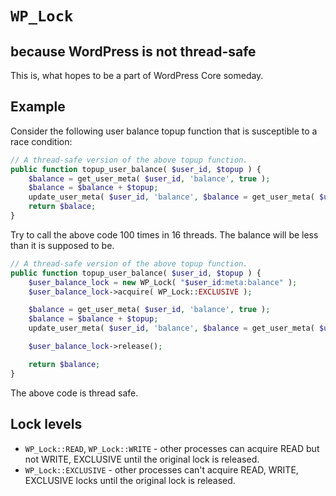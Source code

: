 # `WP_Lock`

## because WordPress is not thread-safe

This is, what hopes to be a part of WordPress Core someday.

## Example

Consider the following user balance topup function that is susceptible to a race condition:

```php
// A thread-safe version of the above topup function.
public function topup_user_balance( $user_id, $topup ) {
	$balance = get_user_meta( $user_id, 'balance', true );
	$balance = $balance + $topup;
	update_user_meta( $user_id, 'balance', $balance = get_user_meta( $user_id, 'balance', true ) + $topup );
	return $balace;
}
```

Try to call the above code 100 times in 16 threads. The balance will be less than it is supposed to be.

```php
// A thread-safe version of the above topup function.
public function topup_user_balance( $user_id, $topup ) {
	$user_balance_lock = new WP_Lock( "$user_id:meta:balance" );
	$user_balance_lock->acquire( WP_Lock::EXCLUSIVE );

	$balance = get_user_meta( $user_id, 'balance', true );
	$balance = $balance + $topup;
	update_user_meta( $user_id, 'balance', $balance = get_user_meta( $user_id, 'balance', true ) + $topup );

	$user_balance_lock->release();

	return $balance;
}
```

The above code is thread safe.

## Lock levels

- `WP_Lock::READ`, `WP_Lock::WRITE` - other processes can acquire READ but not WRITE, EXCLUSIVE until the original lock is released.
- `WP_Lock::EXCLUSIVE` - other processes can't acquire READ, WRITE, EXCLUSIVE locks until the original lock is released.
